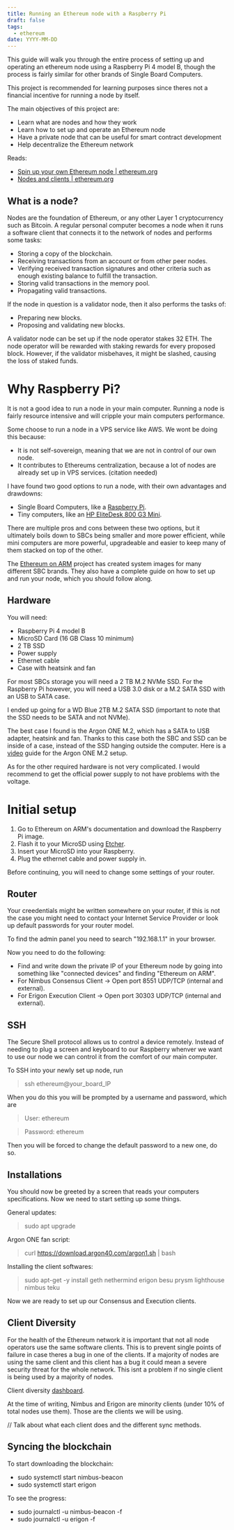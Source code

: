 ```yaml
---
title: Running an Ethereum node with a Raspberry Pi
draft: false
tags:
  - ethereum
date: YYYY-MM-DD
---
```

This guide will walk you through the entire process of setting up and operating an ethereum node using a Raspberry Pi 4 model B, though the process is fairly similar for other brands of Single Board Computers.

This project is recommended for learning purposes since theres not a financial incentive for running a node by itself.

The main objectives of this project are:
- Learn what are nodes and how they work
- Learn how to set up and operate an Ethereum node
- Have a private node that can be useful for smart contract development
- Help decentralize the Ethereum network

Reads:
- [Spin up your own Ethereum node | ethereum.org](https://ethereum.org/en/developers/docs/nodes-and-clients/run-a-node/)
- [Nodes and clients | ethereum.org](https://ethereum.org/en/developers/docs/nodes-and-clients/)


## What is a node?

Nodes are the foundation of Ethereum, or any other Layer 1 cryptocurrency such as Bitcoin. A regular personal computer becomes a node when it runs a software client that connects it to the network of nodes and performs some tasks:

- Storing a copy of the blockchain.
- Receiving transactions from an account or from other peer nodes.
- Verifying received transaction signatures and other criteria such as enough existing balance to fulfill the transaction.
- Storing valid transactions in the memory pool.
- Propagating valid transactions.

If the node in question is a validator node, then it also performs the tasks of:

- Preparing new blocks.
- Proposing and validating new blocks.

A validator node can be set up if the node operator stakes 32 ETH. The node operator will be rewarded with staking rewards for every proposed block. However, if the validator misbehaves, it might be slashed, causing the loss of staked funds.

# Why Raspberry Pi?

It is not a good idea to run a node in your main computer. Running a node is fairly resource intensive and will cripple your main computers performance.

Some choose to run a node in a VPS service like AWS. We wont be doing this because:
- It is not self-sovereign, meaning that we are not in control of our own node.
- It contributes to Ethereums centralization, because a lot of nodes are already set up in VPS services. (citation needed)

I have found two good options to run a node, with their own advantages and drawdowns:
- Single Board Computers, like a [Raspberry Pi](https://www.raspberrypi.com/).
- Tiny computers, like an [HP EliteDesk 800 G3 Mini](https://support.hp.com/us-en/document/c05371240).

There are multiple pros and cons between these two options, but it ultimately boils down to SBCs being smaller and more power efficient, while mini computers are more powerful, upgradeable and easier to keep many of them stacked on top of the other.

The [Ethereum on ARM](https://ethereum-on-arm-documentation.readthedocs.io/en/latest/index.html#) project has created system images for many different SBC brands. They also have a complete guide on how to set up and run your node, which you should follow along.

## Hardware

You will need:
- Raspberry Pi 4 model B
- MicroSD Card (16 GB Class 10 minimum)
- 2 TB SSD
- Power supply
- Ethernet cable
- Case with heatsink and fan

For most SBCs storage you will need a 2 TB M.2 NVMe SSD. For the Raspberry Pi however, you will need a USB 3.0 disk or a M.2 SATA SSD with an USB to SATA case.

I ended up going for a WD Blue 2TB M.2 SATA SSD (important to note that the SSD needs to be SATA and not NVMe).

The best case I found is the Argon ONE M.2, which has a SATA to USB adapter, heatsink and fan. Thanks to this case both the SBC and SSD can be inside of a case, instead of the SSD hanging outside the computer. Here is a [video](https://www.youtube.com/watch?v=62FfPT38obo) guide for the Argon ONE M.2 setup.

As for the other required hardware is not very complicated. I would recommend to get the official power supply to not have problems with the voltage.


# Initial setup

1. Go to Ethereum on ARM's documentation and download the Raspberry Pi image.
2. Flash it to your MicroSD using [Etcher](https://etcher.balena.io/).
3. Insert your MicroSD into your Raspberry.
4. Plug the ethernet cable and power supply in.

Before continuing, you will need to change some settings of your router.


## Router

Your creedentials might be written somewhere on your router, if this is not the case you might need to contact your Internet Service Provider or look up default passwords for your router model.

To find the admin panel you need to search "192.168.1.1" in your browser.

Now you need to do the following:
- Find and write down the private IP of your Ethereum node by going into something like "connected devices" and finding "Ethereum on ARM".
- For Nimbus Consensus Client -> Open port 8551 UDP/TCP (internal and external).
- For Erigon Execution Client -> Open port 30303 UDP/TCP (internal and external).


## SSH

The Secure Shell protocol allows us to control a device remotely. Instead of needing to plug a screen and keyboard to our Raspberry whenver we want to use our node we can control it from the comfort of our main computer.

To SSH into your newly set up node, run

> ssh ethereum@your_board_IP

When you do this you will be prompted by a username and password, which are

> User: ethereum

> Password: ethereum

Then you will be forced to change the default password to a new one, do so.


## Installations

You should now be greeted by a screen that reads your computers specifications. Now we need to start setting up some things.

General updates:
> sudo apt upgrade

Argon ONE fan script:
> curl https://download.argon40.com/argon1.sh | bash

Installing the client softwares:
> sudo apt-get -y install geth nethermind erigon besu prysm lighthouse nimbus teku

Now we are ready to set up our Consensus and Execution clients.


## Client Diversity

For the health of the Ethereum network it is important that not all node operators use the same software clients. This is to prevent single points of failure in case theres a bug in one of the clients. If a majority of nodes are using the same client and this client has a bug it could mean a severe security threat for the whole network. This isnt a problem if no single client is being used by a majority of nodes.

Client diversity [dashboard](https://clientdiversity.org/#switch).

At the time of writing, Nimbus and Erigon are minority clients (under 10% of total nodes use them). Those are the clients we will be using.

// Talk about what each client does and the different sync methods.


## Syncing the blockchain

To start downloading the blockchain:
- sudo systemctl start nimbus-beacon
- sudo systemctl start erigon

To see the progress:
- sudo journalctl -u nimbus-beacon -f
- sudo journalctl -u erigon -f
